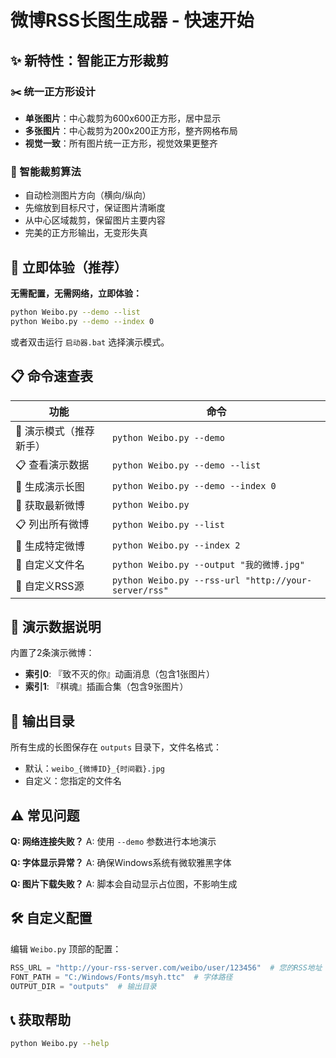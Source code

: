 # 微博RSS长图生成器 - 快速开始

## ✨ 新特性：智能正方形裁剪

### ✂️ 统一正方形设计
- **单张图片**：中心裁剪为600x600正方形，居中显示
- **多张图片**：中心裁剪为200x200正方形，整齐网格布局
- **视觉一致**：所有图片统一正方形，视觉效果更整齐

### 🎯 智能裁剪算法
- 自动检测图片方向（横向/纵向）
- 先缩放到目标尺寸，保证图片清晰度
- 从中心区域裁剪，保留图片主要内容
- 完美的正方形输出，无变形失真

## 🚀 立即体验（推荐）

**无需配置，无需网络，立即体验：**

```bash
python Weibo.py --demo --list
python Weibo.py --demo --index 0
```

或者双击运行 `启动器.bat` 选择演示模式。

## 📋 命令速查表

| 功能 | 命令 |
|------|------|
| 🎯 演示模式（推荐新手） | `python Weibo.py --demo` |
| 📋 查看演示数据 | `python Weibo.py --demo --list` |
| 🎨 生成演示长图 | `python Weibo.py --demo --index 0` |
| 📡 获取最新微博 | `python Weibo.py` |
| 📋 列出所有微博 | `python Weibo.py --list` |
| 🎯 生成特定微博 | `python Weibo.py --index 2` |
| 📝 自定义文件名 | `python Weibo.py --output "我的微博.jpg"` |
| 🔗 自定义RSS源 | `python Weibo.py --rss-url "http://your-server/rss"` |

## 🎯 演示数据说明

内置了2条演示微博：
- **索引0**: 『致不灭的你』动画消息（包含1张图片）
- **索引1**: 『棋魂』插画合集（包含9张图片）

## 📂 输出目录

所有生成的长图保存在 `outputs` 目录下，文件名格式：
- 默认：`weibo_{微博ID}_{时间戳}.jpg`
- 自定义：您指定的文件名

## ⚠️ 常见问题

**Q: 网络连接失败？**
A: 使用 `--demo` 参数进行本地演示

**Q: 字体显示异常？**
A: 确保Windows系统有微软雅黑字体

**Q: 图片下载失败？**
A: 脚本会自动显示占位图，不影响生成

## 🛠️ 自定义配置

编辑 `Weibo.py` 顶部的配置：

```python
RSS_URL = "http://your-rss-server.com/weibo/user/123456"  # 您的RSS地址
FONT_PATH = "C:/Windows/Fonts/msyh.ttc"  # 字体路径
OUTPUT_DIR = "outputs"  # 输出目录
```

## 📞 获取帮助

```bash
python Weibo.py --help
```
